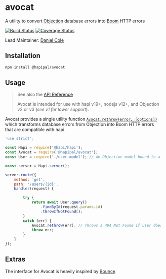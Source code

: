 # avocat

A utility to convert [Objection](https://vincit.github.io/objection.js/) database errors into [Boom](https://hapi.dev/module/boom/) HTTP errors

[![Build Status](https://travis-ci.com/hapipal/avocat.svg?branch=master)](https://travis-ci.com/hapipal/avocat) [![Coverage Status](https://coveralls.io/repos/github/hapipal/avocat/badge.svg?branch=master)](https://coveralls.io/github/hapipal/avocat?branch=master)

Lead Maintainer: [Daniel Cole](https://github.com/optii)

## Installation
```sh
npm install @hapipal/avocat
```

## Usage
> See also the [API Reference](API.md)
>
> Avocat is intended for use with hapi v19+, nodejs v12+, and Objection v2 or v3 (_see v1 for lower support_).

Avocat provides a single utility function [`Avocat.rethrow(error, [options])`](API.md#avocatrethrowerror-options) which transforms database errors from Objection into Boom HTTP errors that are compatible with hapi.

```js
'use strict';

const Hapi = require('@hapi/hapi');
const Avocat = require('@hapipal/avocat');
const User = require('./user-model'); // An Objection model bound to a knex instance

const server = Hapi.server();

server.route({
    method: 'get',
    path: '/users/{id}',
    handler(request) {

        try {
            return await User.query()
                .findById(request.params.id)
                .throwIfNotFound();
        }
        catch (err) {
            Avocat.rethrow(err); // Throws a 404 Not Found if user does not exist
            throw err;
        }
    }
});
```

## Extras
The interface for Avocat is heavily inspired by [Bounce](https://hapi.dev/module/bounce/).
